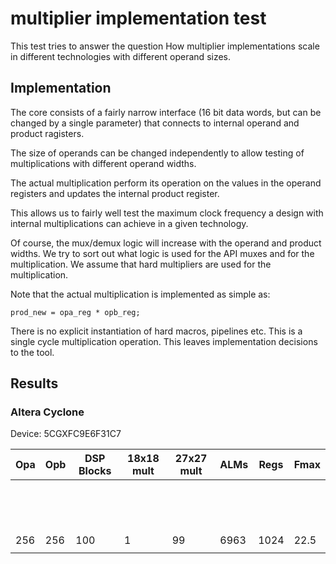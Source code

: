 # multiplier implementation test #
This test tries to answer the question How multiplier implementations
scale in different technologies with different operand sizes.

## Implementation ##
The core consists of a fairly narrow interface (16 bit data words, but
can be changed by a single parameter) that connects to internal operand
and product ragisters.

The size of operands can be changed independently to allow testing of
multiplications with different operand widths.

The actual multiplication perform its operation on the values in the
operand registers and updates the internal product register.

This allows us to fairly well test the maximum clock frequency a design
with internal multiplications can achieve in a given technology.

Of course, the mux/demux logic will increase with the operand and product
widths. We try to sort out what logic is used for the API muxes and for
the multiplication. We assume that hard multipliers are used for the
multiplication.


Note that the actual multiplication is implemented as simple as:

    prod_new = opa_reg * opb_reg;

There is no explicit instantiation of hard macros, pipelines etc. This
is a single cycle multiplication operation. This leaves implementation
decisions to the tool.


## Results ##
### Altera Cyclone ###

Device: 5CGXFC9E6F31C7

| Opa | Opb | DSP Blocks | 18x18 mult | 27x27 mult | ALMs | Regs | Fmax|
|-----|-----|------------|------------|------------|------|------|-----|
|     |     |            |            |            |      |      |     |
|     |     |            |            |            |      |      |     |
|     |     |            |            |            |      |      |     |
|     |     |            |            |            |      |      |     |
|     |     |            |            |            |      |      |     |
|     |     |            |            |            |      |      |     |
|     |     |            |            |            |      |      |     |
|     |     |            |            |            |      |      |     |
|     |     |            |            |            |      |      |     |
|     |     |            |            |            |      |      |     |
|     |     |            |            |            |      |      |     |
|     |     |            |            |            |      |      |     |
|     |     |            |            |            |      |      |     |
|     |     |            |            |            |      |      |     |
|256  |256  | 100        | 1          | 99         | 6963 | 1024 |22.5 |
|     |     |            |            |            |      |      |     |
